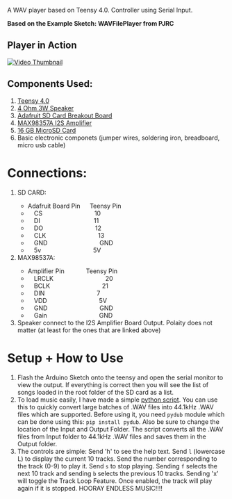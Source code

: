 A WAV player based on Teensy 4.0. Controller using Serial Input.<p>
**Based on the Example Sketch: WAVFilePlayer from PJRC**

## Player in Action
[![Video Thumbnail](https://i.imgur.com/etWtLjw.jpeg)](https://youtu.be/73Po7TvNCfo)

## Components Used:
1. [Teensy 4.0](https://www.pjrc.com/store/teensy40.html)
2. [4 Ohm 3W Speaker](https://a.co/d/9ChifTU)
3. [Adafruit SD Card Breakout Board](https://a.co/d/350EmVX)
4. [MAX98357A I2S Amplifier](https://a.co/d/iPsQDQp)
5. [16 GB MicroSD Card](https://a.co/d/iPsQDQp)
6. Basic electronic componets (jumper wires, soldering iron, breadboard, micro usb cable)

# Connections:
<ol>
<li> SD CARD:</li>
  <ul>
  <li>Adafruit Board Pin &emsp; Teensy Pin</li>
  <li> &emsp;CS &emsp;&emsp;&emsp;&emsp;&emsp;&emsp;&emsp;&emsp; 10</li>
  <li> &emsp;DI &emsp;&emsp;&emsp;&emsp;&emsp;&emsp;&emsp;&emsp;&nbsp; 11</li>
  <li> &emsp;DO &emsp;&emsp;&emsp;&emsp;&emsp;&emsp;&emsp;&emsp; 12</li>
  <li> &emsp;CLK &emsp;&emsp;&emsp;&emsp;&emsp;&emsp;&emsp;&emsp; 13</li>
  <li> &emsp;GND &emsp;&emsp;&emsp;&emsp;&emsp;&emsp;&emsp;&emsp; GND</li>
  <li> &emsp;5v &emsp;&emsp;&emsp;&emsp;&emsp;&emsp;&emsp;&emsp; 5V</li>
  </ul>
 <li> MAX98537A:</li>
  <ul>
  <li>Amplifier Pin &emsp;&emsp;&emsp; Teensy Pin</li>
  <li> &emsp;LRCLK &emsp;&emsp;&emsp;&emsp;&emsp;&emsp;&emsp;&emsp; 20</li>
  <li> &emsp;BCLK &emsp;&emsp;&emsp;&emsp;&emsp;&emsp;&emsp;&emsp; 21</li>
  <li> &emsp;DIN &emsp;&emsp;&emsp;&emsp;&emsp;&emsp;&emsp;&emsp; 7</li>
  <li> &emsp;VDD &emsp;&emsp;&emsp;&emsp;&emsp;&emsp;&emsp;&emsp; 5V</li>
  <li> &emsp;GND &emsp;&emsp;&emsp;&emsp;&emsp;&emsp;&emsp;&emsp; GND</li>
  <li> &emsp;Gain &emsp;&emsp;&emsp;&emsp;&emsp;&emsp;&emsp;&emsp; GND</li>
  </ul>
 <li>Speaker connect to the I2S Amplifier Board Output. Polaity does not matter (at least for the ones that are linked above)</li>
</ol>

# Setup + How to Use

1. Flash the Arduino Sketch onto the teensy and open the serial monitor to view the output. If everything is correct then you will see the list of songs loaded in the root folder of the SD card as a list.
2. To load music easily, I have made a simple [python script](https://github.com/Nischay2312/TeensyWavPlayer/blob/main/ConvertWav.py). You can use this to quickly convert large batches of .WAV files into 44.1kHz .WAV files which are supported. Before using it, you need `pydub` module which can be done using this: `pip install pydub`. Also be sure to change the location of the Input and Output Folder. The script converts all the .WAV files from Input folder to 44.1kHz .WAV files and saves them in the Output folder.
3. The controls are simple: Send 'h' to see the help text. Send `l` (lowercase L) to display the current 10 tracks. Send the number corresponding to the track (0-9) to play it. Send `s` to stop playing. Sending `f` selects the next 10 track and sending `b` selects the previous 10 tracks. Sending 'x' will toggle the Track Loop Feature. Once enabled, the track will play again if it is stopped. HOORAY ENDLESS MUSIC!!!!  
